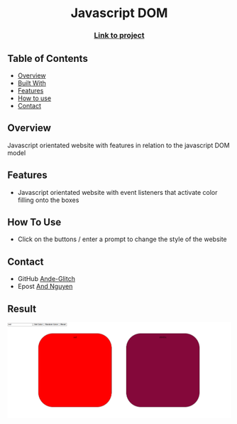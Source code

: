 <h1 align="center">Javascript DOM</h1>
<div align="center">
  <h3>
    <a href="https://ande-glitch.github.io/RandomColor/">
      Link to project
    </a>
  </h3>
</div>
<!-- TABLE OF CONTENTS -->

## Table of Contents

- [Overview](#overview)
- [Built With](#built-with)
- [Features](#features)
- [How to use](#how-to-use)
- [Contact](#contact)

<!-- OVERVIEW -->
## Overview
Javascript orientated website with features in relation to the javascript DOM model

## Features
- Javascript orientated website with event listeners that activate color filling onto the boxes

## How To Use

- Click on the buttons / enter a prompt to change the style of the website 

## Contact
- GitHub [Ande-Glitch](https://github.com/Ande-glitch)
- Epost [And Nguyen](mailto:andynuwen@gmail.com)

## Result

![Image_1](./Images/lunch.png)
